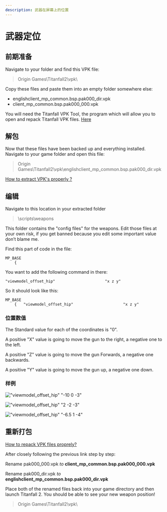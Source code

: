 ```yaml
---
description: 武器在屏幕上的位置
---
```


# 武器定位

## 前期准备

Navigate to your folder and find this VPK file:

> Origin Games\Titanfall2\vpk\

Copy these files and paste them into an empty folder somewhere else:

* englishclient\_mp\_common.bsp.pak000\_dir.vpk
* client\_mp\_common.bsp.pak000\_000.vpk

You will need the Titanfall VPK Tool, the program which will allow you to open and repack Titanfall VPK files. [Here](https://noskill.gitbook.io/titanfall2/how-to-start-modding/modding-tools)

## 解包

Now that these files have been backed up and everything installed. Navigate to your game folder and open this file:

> Origin Games\Titanfall2\vpk\englishclient\_mp\_common.bsp.pak000\_dir.vpk

[How to extract VPK's properly ?](https://noskill.gitbook.io/titanfall2/how-to-start-modding/how-to-backup-extract-and-repack)

## 编辑

Navigate to this location in your extracted folder

> \scripts\weapons

This folder contains the "config files" for the weapons. Edit those files at your own risk, if you get banned because you edit some important value don’t blame me.

Find this part of code in the file:

```text
MP_BASE
	{
```

You want to add the following command in there:

```text
"viewmodel_offset_hip" 						"x z y"
```

So it should look like this: 

```text
MP_BASE
	{	"viewmodel_offset_hip" 						"x z y" 
```

### 位置数值

The Standard value for each of the coordinates is "0". 

A positive "X" value is going to move the gun to the right, a negative one to the left.

A positive "Z" value is going to move the gun Forwards, a negative one backwards.

A positive "Y" value is going to move the gun up, a negative one down. 

### 样例

![&quot;viewmodel\_offset\_hip&quot; 						&quot;-10 0 -3&quot;](../../.gitbook/assets/another-kraber-edit.jpg)

![&quot;viewmodel\_offset\_hip&quot; 						&quot;2 -2 -3&quot;](../../.gitbook/assets/desktop-screenshot-2020.03.04-16.25.20.77.png)

![&quot;viewmodel\_offset\_hip&quot; 						&quot;-6.5 1 -4&quot;](../../.gitbook/assets/desktop-screenshot-2020.03.04-16.47.10.40.png)

## 重新打包

[How to repack VPK files proprely?](https://noskill.gitbook.io/titanfall2/how-to-start-modding/how-to-backup-extract-and-repack#how-to-repack-vpk-files-properly)

After closely following the previous link step by step:

Rename pak000\_000.vpk _to_ **client\_mp\_common.bsp.pak000\_000.vpk**

Rename pak000\_dir.vpk _to_ **englishclient\_mp\_common.bsp.pak000\_dir.vpk**

Place both of the renamed files back into your game directory and then launch Titanfall 2. You should be able to see your new weapon position!

> Origin Games\Titanfall2\vpk\

